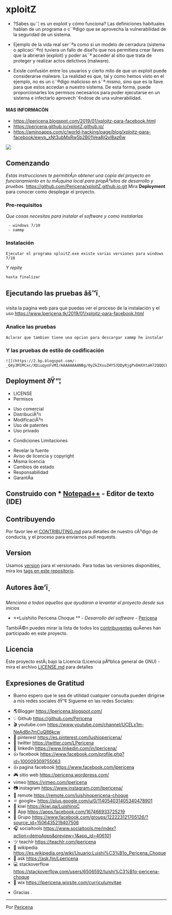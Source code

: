 # xploitZ

- ?Sabes qu¨¦ es un exploit y cómo funciona?
Las definiciones habituales hablan de un programa o c¨®digo que se aprovecha la vulnerabilidad de la seguridad de un sistema.

- Ejemplo de la vida real
ser¨ªa como si un modelo de cerradura (sistema o aplicaci¨®n) tuviera un fallo de dise?o que nos permitiera crear llaves que la abrieran (exploit) y poder as¨ª acceder al sitio que trata de proteger y realizar actos delictivos (malware).

- Existe confusión
entre los usuarios y cierto mito de que un exploit puede considerarse malware. La realidad es que, tal y como hemos visto en el ejemplo, no es un c¨®digo malicioso en s¨ª mismo, sino que es la llave para que estos accedan a nuestro sistema.
De esta forma, puede proporcionarles los permisos necesarios para poder ejecutarse en un sistema e infectarlo aprovech¨¢ndose de una vulnerabilidad.

#### MAS INFORMACÓN
- https://lpericena.blogspot.com/2019/01/xploitz-para-facebook.html
- https://pericena.github.io/xploitZ.github.io/
- https://aminoapps.com/c/world-hacking/page/blog/xploitz-para-facebook/ewvp_xNt3ubMxRw5b2B01Vea8jQvl8az6w


![](https://2.bp.blogspot.com/-T-SWlW4A448/XDiurF_1_ZI/AAAAAAAANBo/EPfCIHSTVb8DvGVF5k_1HBYHDGWtWhobwCLcBGAs/s1600/Screenshot_8.png)



## Comenzando

_Estas instrucciones te permitirÃ¡n obtener una copia del proyecto en funcionamiento en tu mÃ¡quina local para propÃ³sitos de desarrollo y pruebas._
https://github.com/Pericena/xploitZ.github.io.git
Mira **Deployment** para conocer como desplegar el proyecto.


### Pre-requisitos

_Que cosas necesitas para instalar el software y como instalarlas_

```
 - windows 7/10
 - xammp
```

### Instalación
```
Ejecutar el programa xploitZ.exe existe varias versiones para windows 7/10
```
_Y repite_
```
hasta finalizar
```

## Ejecutando las pruebas âš™ï¸
visita la pagina web para que puedas ver el proceso de la instalación y el uso
https://www.lpericena.tk/2019/01/xploitz-para-facebook.html

### Analice las pruebas

```
Aclarar que tambien tiene una opcion para descargar xammp he instalar
```

### Y las pruebas de estilo de codificación

```
![](https://2.bp.blogspot.com/-_Q4y3M1MCxc/XDiuqyoFvMI/AAAAAAAANBg/0yZkZXsuZHY5JDDyRjgPvDmXXtaH72QQQCLcBGAs/s1600/Screenshot_6.png)
```

## Deployment ðŸ“¦
- LICENSE
- Permisos
* Uso comercial
* DistribuciÃ³n
* ModificaciÃ³n
* Uso de patentes
* Uso privado
- Condiciones	Limitaciones
*  Revelar la fuente
*  Aviso de licencia y copyright
*  Misma licencia
*  Cambios de estado
*  Responsabilidad
*  GarantÃ­a

## Construido con * [Notepad++](https://notepad-plus-plus.org/download/) - Editor de texto (IDE)

## Contribuyendo
Por favor lee el [CONTRIBUTING.md](https://github.com/Pericena/xploitZ.github.io) para detalles de nuestro cÃ³digo de conducta, y el proceso para enviarnos pull requests.

## Version

Usamos [version](https://github.com/Pericena/xploitZ/blob/master/version.txt) para el versionado. Para todas las versiones disponibles, mira los [tags en este repositorio](https://github.com/Pericena/xploitZ.github.io/tags).
## Autores âœ’ï¸

_Menciona a todos aquellos que ayudaron a levantar el proyecto desde sus inicios_

* **Luishiño Pericena Choque ** - *Desarrollo del software* - [Pericena](https://github.com/Pericena)

TambiÃ©n puedes mirar la lista de todos los [contribuyentes](https://github.com/Pericena/xploitZ.github.io/contributors) quÃ­enes han participado en este proyecto. 

## Licencia 

Este proyecto estÃ¡ bajo la Licencia (Licencia pÃºblica general de GNU) - mira el archivo [LICENSE.md](LICENSE.md) para detalles

## Expresiones de Gratitud 

* Bueno espero que le sea de utilidad cualquier consulta pueden dirigirse a mis redes sociales ðŸ“¢
Sigueme en las redes Sociales:
- 🌎Blogger          https://lpericena.blogspot.com/
- 💡 Github            https://github.com/Pericena
- 🎬 youtube.com  https://www.youtube.com/channel/UCELx1m-NeAdBn7mCuQ86kcw
- 📸 pinterest        https://es.pinterest.com/lushiopericena/
- 🐤 twitter             https://twitter.com/LPericena
- 👦 linkedin         https://www.linkedin.com/in/lpericena/
- 👍 facebook       https://www.facebook.com/profile.php?id=100009309755063
- 👍 pagina facebook  https://www.facebook.com/lpericena
- 🎮 sitio web        https://pericena.wordpress.com/
- vimeo         https://vimeo.com/lpericena
- 📷 instagram      https://www.instagram.com/lpericena/
- 🎁 remote      https://remote.com/luishinopericena-choque
- ⚛ google+   https://plus.google.com/u/0/114054031405340478901
- 🚀 kiwi       https://kiwi.qa/LuishinoC
- 📅 App    https://apps.facebook.com/167466933725219
- 👻 Grupo    https://www.facebook.com/groups/122223121705126/?source_id=1506435219407506
- 🎧 socialtools https://www.socialtools.me/index?action=demoApps&preview=1&app_id=406101
- ツ teachlr    https://teachlr.com/lpericena
- 📖  wikipedia  https://es.wikipedia.org/wiki/Usuario:Luishi%C3%B1o_Pericena_Choque
- 📧 ask          https://ask.fm/Lpericena
- 💻 stackoverflow  https://stackoverflow.com/users/6506592/luishi%C3%B1o-pericena-choque
- 📡 wix https://lpericena.wixsite.com/curriculumvitae

* Gracias  .

---
 Por [Pericena](https://github.com/Pericena)
